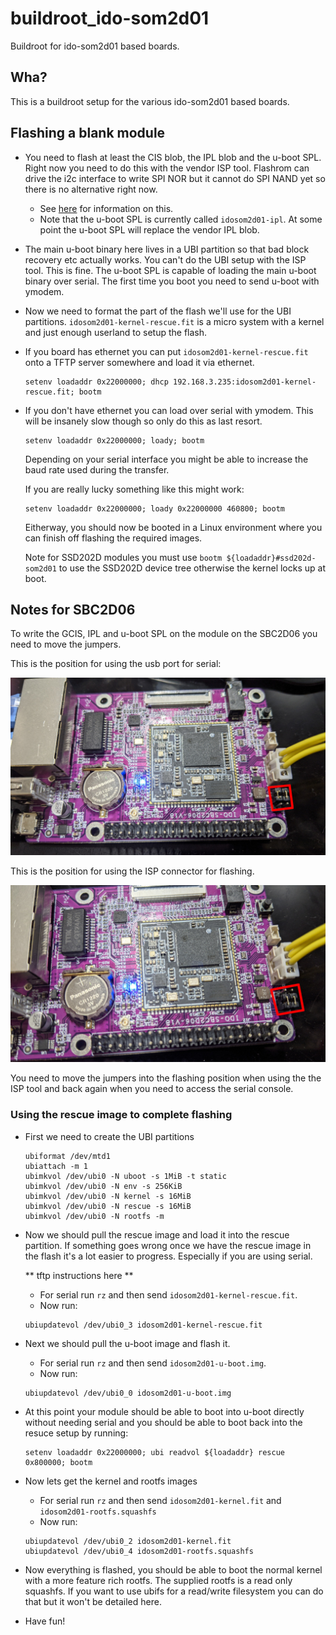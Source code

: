 # buildroot_ido-som2d01

Buildroot for ido-som2d01 based boards.

## Wha?

This is a buildroot setup for the various ido-som2d01 based boards.

## Flashing a blank module

- You need to flash at least the CIS blob, the IPL blob and the u-boot SPL.
  Right now you need to do this with the vendor ISP tool. Flashrom can drive
  the i2c interface to write SPI NOR but it cannot do SPI NAND yet so there
  is no alternative right now.

  - See [here](http://linux-chenxing.org/infinity2/ido-som2d01/#flashing) for information on this.
  - Note that the u-boot SPL is currently called `idosom2d01-ipl`. At some point the u-boot SPL will
    replace the vendor IPL blob.

- The main u-boot binary here lives in a UBI partition so that bad block
  recovery etc actually works. You can't do the UBI setup with the ISP tool.
  This is fine. The u-boot SPL is capable of loading the main u-boot binary
  over serial. The first time you boot you need to send u-boot with ymodem.

- Now we need to format the part of the flash we'll use for the UBI
  partitions. `idosom2d01-kernel-rescue.fit` is a micro system with a kernel and just
  enough userland to setup the flash.

- If you board has ethernet you can put `idosom2d01-kernel-rescue.fit` onto a TFTP server
  somewhere and load it via ethernet.

  ```
  setenv loadaddr 0x22000000; dhcp 192.168.3.235:idosom2d01-kernel-rescue.fit; bootm
  ```

- If you don't have ethernet you can load over serial with ymodem. This will be insanely
  slow though so only do this as last resort.

  ```
  setenv loadaddr 0x22000000; loady; bootm
  ```

  Depending on your serial interface you might be able to increase the baud rate
  used during the transfer.

  If you are really lucky something like this might work:

  ```
  setenv loadaddr 0x22000000; loady 0x22000000 460800; bootm
  ```

  Eitherway, you should now be booted in a Linux environment where you can
  finish off flashing the required images.

  Note for SSD202D modules you must use `bootm ${loadaddr}#ssd202d-som2d01`
  to use the SSD202D device tree otherwise the kernel locks up at boot.

## Notes for SBC2D06

To write the GCIS, IPL and u-boot SPL on the module on the SBC2D06 you need to move
the jumpers.

This is the position for using the usb port for serial:

![Jumpers for flashing](sbc02d06_jumpers_usb_serial.jpg)

This is the position for using the ISP connector for flashing.

![Jumpers for usb serial](sbc02d06_jumpers_flashing.jpg)

You need to move the jumpers into the flashing position when using the the ISP tool
and back again when you need to access the serial console.

### Using the rescue image to complete flashing

- First we need to create the UBI partitions
  ```
  ubiformat /dev/mtd1
  ubiattach -m 1
  ubimkvol /dev/ubi0 -N uboot -s 1MiB -t static
  ubimkvol /dev/ubi0 -N env -s 256KiB
  ubimkvol /dev/ubi0 -N kernel -s 16MiB
  ubimkvol /dev/ubi0 -N rescue -s 16MiB
  ubimkvol /dev/ubi0 -N rootfs -m
  ```
- Now we should pull the rescue image and load it into the rescue partition.
  If something goes wrong once we have the rescue image in the flash it's a lot
  easier to progress. Especially if you are using serial.

  ** tftp instructions here **

  - For serial run `rz` and then send `idosom2d01-kernel-rescue.fit`.
  - Now run:

  ```
  ubiupdatevol /dev/ubi0_3 idosom2d01-kernel-rescue.fit
  ```

- Next we should pull the u-boot image and flash it.

  - For serial run `rz` and then send `idosom2d01-u-boot.img`.
  - Now run:

  ```
  ubiupdatevol /dev/ubi0_0 idosom2d01-u-boot.img
  ```

- At this point your module should be able to boot into u-boot directly
  without needing serial and you should be able to boot back into the resuce
  setup by running:

  ```
  setenv loadaddr 0x22000000; ubi readvol ${loadaddr} rescue 0x800000; bootm
  ```

- Now lets get the kernel and rootfs images
  - For serial run `rz` and then send `idosom2d01-kernel.fit` and `idosom2d01-rootfs.squashfs`
  - Now run:

  ```
  ubiupdatevol /dev/ubi0_2 idosom2d01-kernel.fit
  ubiupdatevol /dev/ubi0_4 idosom2d01-rootfs.squashfs
  ```

- Now everything is flashed, you should be able to boot the normal kernel with a
  more feature rich rootfs. The supplied rootfs is a read only squashfs. If you
  want to use ubifs for a read/write filesystem you can do that but it won't be
  detailed here.

- Have fun!
